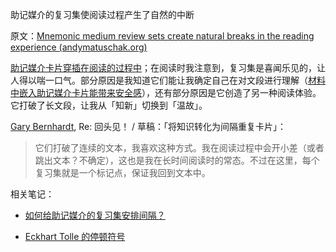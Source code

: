 助记媒介的复习集使阅读过程产生了自然的中断

原文：[Mnemonic medium review sets create natural breaks in the reading experience (andymatuschak.org)](https://notes.andymatuschak.org/z4sXBJLQQrFYFUKPE9nrW5gDndYWCPP7Kic)

[助记媒介卡片穿插在阅读的过程中](https://notes.andymatuschak.org/zE1sr3TTDoEJut4hgai2w6qFUwBYHSkk7no)；在阅读时我注意到，复习集是喜闻乐见的，让人得以喘一口气。部分原因是我知道它们能让我确定自己在对文段进行理解（[材料中嵌入助记媒介卡片能带来安全感](https://notes.andymatuschak.org/z2TCHSDXHpLAH7137LZ5zZjcRVepwtrMVLpk)），还有部分原因是它创造了另一种阅读体验。它打破了长文段，让我从「知新」切换到「温故」。

[Gary Bernhardt](https://notes.andymatuschak.org/z4S7bk6dvuUUHrBUP58cn94r2zpUFfkBuUU7N), Re: 回头见！ / 草稿：「将知识转化为间隔重复卡片」：

> 它们打破了连续的文本，我喜欢这种方式。我在阅读过程中会开小差（或者跳出文本？不确定），这也是我在长时间阅读时的常态。不过在这里，每个复习集就是一个标记点，保证我回到文本中。

相关笔记：

- [如何给助记媒介的复习集安排间隔？](https://notes.andymatuschak.org/z2HvBwx8Uqr7ErLp28oTuiKebTYy3RaRgv4B7)

- [Eckhart Tolle 的停顿符号](https://notes.andymatuschak.org/zxRE7XavvhxgY3EkFduYB5B4fnMBknizq52u)